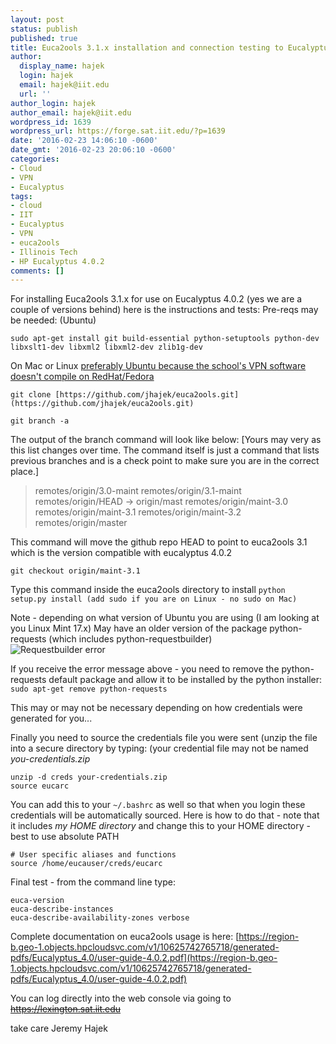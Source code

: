 ```yaml
---
layout: post
status: publish
published: true
title: Euca2ools 3.1.x installation and connection testing to Eucalyptus 4.0.2
author:
  display_name: hajek
  login: hajek
  email: hajek@iit.edu
  url: ''
author_login: hajek
author_email: hajek@iit.edu
wordpress_id: 1639
wordpress_url: https://forge.sat.iit.edu/?p=1639
date: '2016-02-23 14:06:10 -0600'
date_gmt: '2016-02-23 20:06:10 -0600'
categories:
- Cloud
- VPN
- Eucalyptus
tags:
- cloud
- IIT
- Eucalyptus
- VPN
- euca2ools
- Illinois Tech
- HP Eucalyptus 4.0.2
comments: []
---
```

For installing Euca2ools 3.1.x for use on Eucalyptus 4.0.2 (yes we are a couple of versions behind) here is the instructions and tests:
Pre-reqs may be needed: (Ubuntu)

```sudo apt-get install git build-essential python-setuptools python-dev libxslt1-dev libxml2 libxml2-dev zlib1g-dev```

On Mac or Linux [preferably Ubuntu because the school's VPN software doesn't compile on RedHat/Fedora](https://forge.sat.iit.edu/2015/10/getting-shrewsoft-vpn-2-2-1-to-compile-on-ubuntu-15-04-for-use-at-illinois-tech/)

```git clone [https://github.com/jhajek/euca2ools.git](https://github.com/jhajek/euca2ools.git)```

```git branch -a```

The output of the branch command will look like below: [Yours may very as this list changes over time.  The command itself is just a command that lists previous branches and is a check point to make sure you are in the correct place.]

<blockquote>  remotes/origin/3.0-maint
  remotes/origin/3.1-maint
  remotes/origin/HEAD -> origin/mast
  remotes/origin/maint-3.0
  remotes/origin/maint-3.1
  remotes/origin/maint-3.2
  remotes/origin/master
</blockquote>

This command will move the github repo HEAD to point to euca2ools 3.1 which is the
version compatible with eucalyptus 4.0.2

```git checkout origin/maint-3.1``` 

Type this command inside the euca2ools directory to install
```python setup.py install (add sudo if you are on Linux - no sudo on Mac)```

Note - depending on what version of Ubuntu you are using (I am looking at you Linux Mint 17.x) May have an older version of the package python-requests (which includes python-requestbuilder)  
![*Requestbuilder error*](/assets/2016/02/python-requestbuilder-error.png)

If you receive the error message above - you need to remove the python-requests default package and allow it to be installed by the python installer:
```sudo apt-get remove python-requests```

This may or may not be necessary depending on how credentials were generated for you...

Finally you need to source the credentials file you were sent (unzip the
file into a secure directory by typing: (your credential file may not be named *you-credentials.zip*

```
unzip -d creds your-credentials.zip
source eucarc
```

You can add this to your ```~/.bashrc``` as well so that when you login these credentials will be automatically sourced. Here is how to do that - note that it includes *my HOME directory* and change this to your HOME directory - best to use absolute PATH

```
# User specific aliases and functions
source /home/eucauser/creds/eucarc
```

Final test - from the command line type:
```
euca-version
euca-describe-instances
euca-describe-availability-zones verbose
```

Complete documentation on euca2ools usage is here:
[https://region-b.geo-1.objects.hpcloudsvc.com/v1/10625742765718/generated-pdfs/Eucalyptus_4.0/user-guide-4.0.2.pdf](https://region-b.geo-1.objects.hpcloudsvc.com/v1/10625742765718/generated-pdfs/Eucalyptus_4.0/user-guide-4.0.2.pdf)

You can log directly into the web console via going to
<strike><a href="https://lexington.sat.iit.edu">https://lexington.sat.iit.edu</a></strike>

take care
Jeremy Hajek
